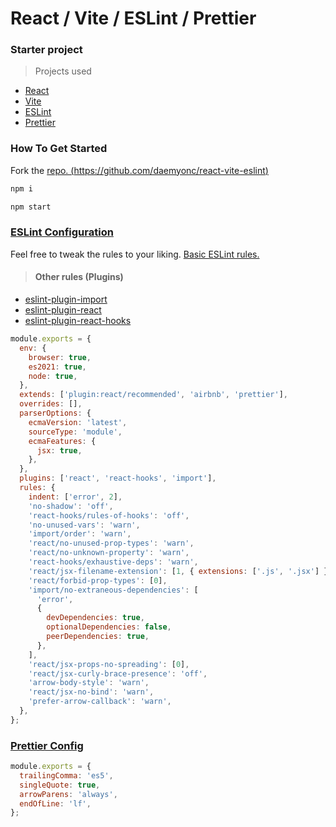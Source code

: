 # React / Vite / ESLint / Prettier

### Starter project

> Projects used

- [React](https://react.dev/)
- [Vite](https://vitejs.dev/)
- [ESLint](https://eslint.org/)
- [Prettier](https://prettier.io/)

### How To Get Started

Fork the [repo. (https://github.com/daemyonc/react-vite-eslint)](https://github.com/daemyonc/react-vite-eslint)

```bash
npm i
```

```bash
npm start
```

### [ESLint Configuration](./.eslintrc.js)

Feel free to tweak the rules to your liking. [Basic ESLint rules.](https://eslint.org/docs/latest/rules/)

> #### Other rules (Plugins)

- [eslint-plugin-import](https://www.npmjs.com/package/eslint-plugin-import)
- [eslint-plugin-react](https://www.npmjs.com/package/eslint-plugin-react#list-of-supported-rules)
- [eslint-plugin-react-hooks](https://www.npmjs.com/package/eslint-plugin-react-hooks)

```javascript
module.exports = {
  env: {
    browser: true,
    es2021: true,
    node: true,
  },
  extends: ['plugin:react/recommended', 'airbnb', 'prettier'],
  overrides: [],
  parserOptions: {
    ecmaVersion: 'latest',
    sourceType: 'module',
    ecmaFeatures: {
      jsx: true,
    },
  },
  plugins: ['react', 'react-hooks', 'import'],
  rules: {
    indent: ['error', 2],
    'no-shadow': 'off',
    'react-hooks/rules-of-hooks': 'off',
    'no-unused-vars': 'warn',
    'import/order': 'warn',
    'react/no-unused-prop-types': 'warn',
    'react/no-unknown-property': 'warn',
    'react-hooks/exhaustive-deps': 'warn',
    'react/jsx-filename-extension': [1, { extensions: ['.js', '.jsx'] }],
    'react/forbid-prop-types': [0],
    'import/no-extraneous-dependencies': [
      'error',
      {
        devDependencies: true,
        optionalDependencies: false,
        peerDependencies: true,
      },
    ],
    'react/jsx-props-no-spreading': [0],
    'react/jsx-curly-brace-presence': 'off',
    'arrow-body-style': 'warn',
    'react/jsx-no-bind': 'warn',
    'prefer-arrow-callback': 'warn',
  },
};
```

### [Prettier Config](./.prettierrc.js)

```javascript
module.exports = {
  trailingComma: 'es5',
  singleQuote: true,
  arrowParens: 'always',
  endOfLine: 'lf',
};
```
